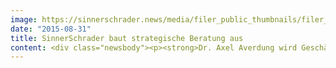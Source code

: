 ```yaml
---
image: https://sinnerschrader.news/media/filer_public_thumbnails/filer_public/95/83/958338c9-07f2-42c8-88bd-4e2ba0776fe6/teaser-a-averdung-720x450.jpg__480x288_q85_crop_subsampling-2_upscale.jpg
date: "2015-08-31"
title: SinnerSchrader baut strategische Beratung aus
content: <div class="newsbody"><p><strong>Dr. Axel Averdung wird Geschäftsführer</strong></p><p>Der stark wachsenden Nachfrage nach Beratungsleistungen für digitale Strategien und Geschäftsmodelle begegnet SinnerSchrader mit dem Ausbau seiner Leistungen und der dedizierten Verankerung in der Geschäftsführung. </p><p>Die Bereiche Strategie und Data verantwortet künftig Dr. Axel Averdung als Geschäftsführer. Der Spezialist für digitales Innovationsmanagement ist ausgewiesener Experte für differenzierende Marktstrategien, Design Thinking und die Gestaltung einer ganzheitlichen Customer Experience. Dr. Axel Averdung ist seit Ende 2012 für SinnerSchrader tätig, zuletzt als Head of Strategy. In dieser Rolle beriet der 36-Jährige in den letzten zwei Jahren vor allem Anbieter aus den Bereichen Finanzdienstleistungen, Telekommunikation und Automobil. SinnerSchrader wird das Strategie-Team weiter ausbauen und um umfangreiche Services zum Thema Data Science ergänzen.</p><p>Bis zu seinem Wechsel zu SinnerSchrader forschte und lehrte Dr. Axel Averdung am Arbeitsbereich für Marketing und Innovation der Universität Hamburg. Als Unternehmensberater betreute er zahlreiche Projekte für DAX-30-Unternehmen, den Handel und Agenturen.</p><p>“Digitale Transformation bedeutet entschieden mehr als nur die Elektrifizierung bestehender Geschäftsprozesse. Wir erleben einen nie gekannten Run auf unsere Beratungsleistungen”, erläutert Matthias Schrader, CEO SinnerSchrader, und ergänzt&#58; “Axel hat in den letzten beiden Jahren eine überzeugende Practice entwickelt, die abstrakte Geschäftsmodell-Logiken mit User Experience zu einem konkreten Kundennutzen vereint. Dieses Know-how wollen wir künftig skalieren”.</p><p>Axel Averdung folgt auf Nils Wollny, der als Head of Digital Business zur Audi AG gewechselt ist. Wollny hatte die Bereiche Strategie und Kommunikation noch in Personalunion verantwortet. Der Bereich Kommunikation wird seit der Übernahme von Swipe durch Jürgen Alker in der Geschäftsführung bei SinnerSchrader verantwortet.</p><h3>Download</h3><p><a href="https://sinnerschrader.com/media/filer_public/f6/50/f6505f5c-6953-4971-901d-86aa2b691bc0/axel-averdung-gf-strategie-und-data-sinnerschrader.jpg">Foto von Axel Averdung</a> (hohe Auflösung)</p><p><a class="news-backlink" href="/de/"><svg class="svg-ico svg-ico--arrow-left"><use xlink&#58;href="#arrow-down"></use></svg>Zurück zur Presse Übersicht</a></p></div>
---
```

